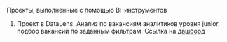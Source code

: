 Проекты, выполненные с помощью BI-инструментов
1. Проект в DataLens. Анализ по вакансиям аналитиков уровня junior, подбор вакансий по заданным фильтрам. 
Ссылка на [дашборд](https://datalens.yandex/kf4a315d59b29)

